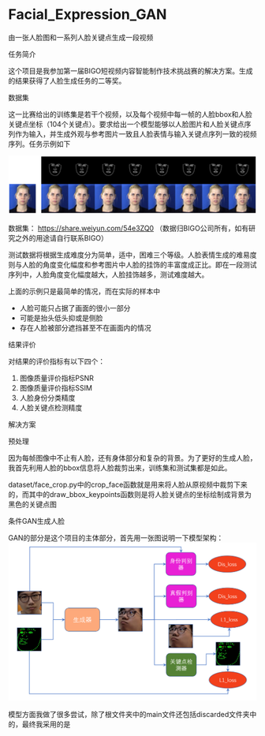 # Facial_Expression_GAN
由一张人脸图和一系列人脸关键点生成一段视频

任务简介

这个项目是我参加第一届BIGO短视频内容智能制作技术挑战赛的解决方案。生成的结果获得了人脸生成任务的二等奖。

数据集

这一比赛给出的训练集是若干个视频，以及每个视频中每一帧的人脸bbox和人脸关键点坐标（104个关键点）。要求给出一个模型能够以人脸图片和人脸关键点序列作为输入，并生成外观与参考图片一致且人脸表情与输入关键点序列一致的视频序列。任务示例如下

![image-20200410170014316](images/renwu.png)



数据集： https://share.weiyun.com/54e3ZQ0 （数据归BIGO公司所有，如有研究之外的用途请自行联系BIGO）

测试数据将根据生成难度分为简单，适中，困难三个等级。人脸表情生成的难易度则与人脸的角度变化幅度和参考图片中人脸的挂饰的丰富度成正比。即在一段测试序列中，人脸角度变化幅度越大，人脸挂饰越多，测试难度越大。

上面的示例只是最简单的情况，而在实际的样本中

- 人脸可能只占据了画面的很小一部分
- 可能是抬头低头抑或是侧脸
- 存在人脸被部分遮挡甚至不在画面内的情况

结果评价

对结果的评价指标有以下四个：

1. 图像质量评价指标PSNR
2. 图像质量评价指标SSIM
3. 人脸身份分类精度
4. 人脸关键点检测精度



解决方案

预处理

因为每帧图像中不止有人脸，还有身体部分和复杂的背景。为了更好的生成人脸，我首先利用人脸的bbox信息将人脸裁剪出来，训练集和测试集都是如此。

dataset/face_crop.py中的crop_face函数就是用来将人脸从原视频中裁剪下来的，而其中的draw_bbox_keypoints函数则是将人脸关键点的坐标绘制成背景为黑色的关键点图



条件GAN生成人脸

GAN的部分是这个项目的主体部分，首先用一张图说明一下模型架构：
![image-20200410221805750](images/moxing.png)


模型方面我做了很多尝试，除了根文件夹中的main文件还包括discarded文件夹中的，最终我采用的是

